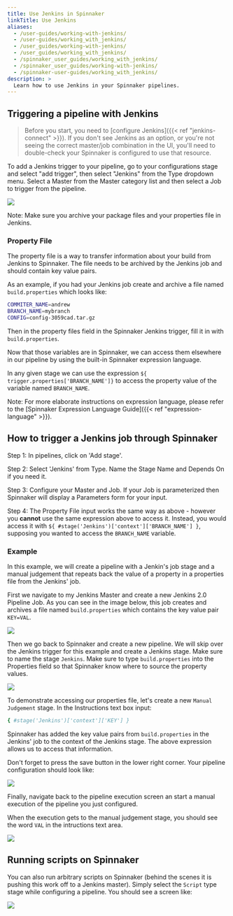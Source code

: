 ```yaml
---
title: Use Jenkins in Spinnaker
linkTitle: Use Jenkins
aliases:
  - /user-guides/working-with-jenkins/
  - /user-guides/working_with_jenkins/
  - /user_guides/working-with-jenkins/
  - /user_guides/working_with_jenkins/
  - /spinnaker_user_guides/working_with_jenkins/
  - /spinnaker_user_guides/working-with-jenkins/
  - /spinnaker-user-guides/working_with_jenkins/
description: >
  Learn how to use Jenkins in your Spinnaker pipelines.
---
```


## Triggering a pipeline with Jenkins

> Before you start, you need to [configure
Jenkins]({{< ref "jenkins-connect" >}}). If you don't see
Jenkins as an option, or you're not seeing the correct master/job combination
in the UI, you'll need to double-check your Spinnaker is configured to use
that resource.

To add a Jenkins trigger to your pipeline, go to your configurations stage and select "add trigger", then select "Jenkins" from the Type dropdown menu. Select a Master from the Master category list and then select a Job to trigger from the pipeline.

![](/images/Image-2017-03-27-at-4.47.35-PM.png)

Note: Make sure you archive your package files and your properties file in Jenkins.

### Property File

The property file is a way to transfer information about your build from Jenkins to Spinnaker. The file needs to be archived by the Jenkins job and should contain key value pairs.

As an example, if you had your Jenkins job create and archive a file named `build.properties` which looks like:

```bash
COMMITER_NAME=andrew
BRANCH_NAME=mybranch
CONFIG=config-3059cad.tar.gz
```

Then in the property files field in the Spinnaker Jenkins trigger, fill it in with `build.properties`.


Now that those variables are in Spinnaker, we can access them elsewhere in our pipeline by using the built-in Spinnaker expression language.


In any given stage we can use the expression `${ trigger.properties['BRANCH_NAME']}` to access the property value of the variable named `BRANCH_NAME`.


Note: For more elaborate instructions on expression language, please refer to the [Spinnaker Expression Language Guide]({{< ref "expression-language" >}}).


## How to trigger a Jenkins job through Spinnaker


Step 1: In pipelines, click on 'Add stage'.


Step 2: Select 'Jenkins' from Type. Name the Stage Name and Depends On if you need it.


Step 3: Configure your Master and Job. If your Job is parameterized then Spinnaker will display a Parameters form for your input.


Step 4: The Property File input works the same way as above - however you **cannot** use the same expression above to access it. Instead, you would access it with `${ #stage('Jenkins')['context']['BRANCH_NAME'] }`, supposing you wanted to access the `BRANCH_NAME` variable.


### Example


In this example, we will create a pipeline with a Jenkin's job stage and a manual judgement that repeats back the value of a property in a properties file from the Jenkins' job.

First we navigate to my Jenkins Master and create a new Jenkins 2.0 Pipeline Job. As you can see in the image below, this job creates and archives a file named `build.properties` which contains the key value pair `KEY=VAL`.

![](/images/Image-2017-03-27-at-5.20.02-PM.png)

Then we go back to Spinnaker and create a new pipeline. We will skip over the Jenkins trigger for this example and create a Jenkins stage. Make sure to name the stage `Jenkins`. Make sure to type `build.properties` into the Properties field so that Spinnaker know where to source the property values.

![](/images/Image-2017-03-27-at-5.21.05-PM.png)

To demonstrate accessing our properties file, let's create a new `Manual Judgement` stage. In the Instructions text box input:

```bash
{ #stage('Jenkins')['context']['KEY'] }
```

Spinnaker has added the key value pairs from `build.properties` in the Jenkins' job to the context of the Jenkins stage. The above expression allows us to access that information.

Don't forget to press the save button in the lower right corner. Your pipeline configuration should look like:

![](/images/Image-2017-03-28-at-2.04.43-PM.png)

Finally, navigate back to the pipeline execution screen an start a manual execution of the pipeline you just configured.

When the execution gets to the manual judgement stage, you should see the word `VAL` in the intructions text area.

![](/images/Image-2017-03-28-at-2.06.45-PM.png)

## Running scripts on Spinnaker

You can also run arbitrary scripts on Spinnaker (behind the scenes it is pushing this work off to a Jenkins master). Simply select the `Script` type stage while configuring a pipeline. You should see a screen like:

![](/images/Image-2017-03-28-at-2.10.26-PM.png)
